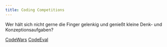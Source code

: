 ```yaml
---
title: Coding Competitions
---
```

Wer hält sich nicht gerne die Finger gelenkig und genießt kleine Denk- und Konzeptionsaufgaben?


[CodeWars][cw]
[CodeEval][ce]

[cw]: http://www.codewars.com
[ce]: http://www.codeeval.com
